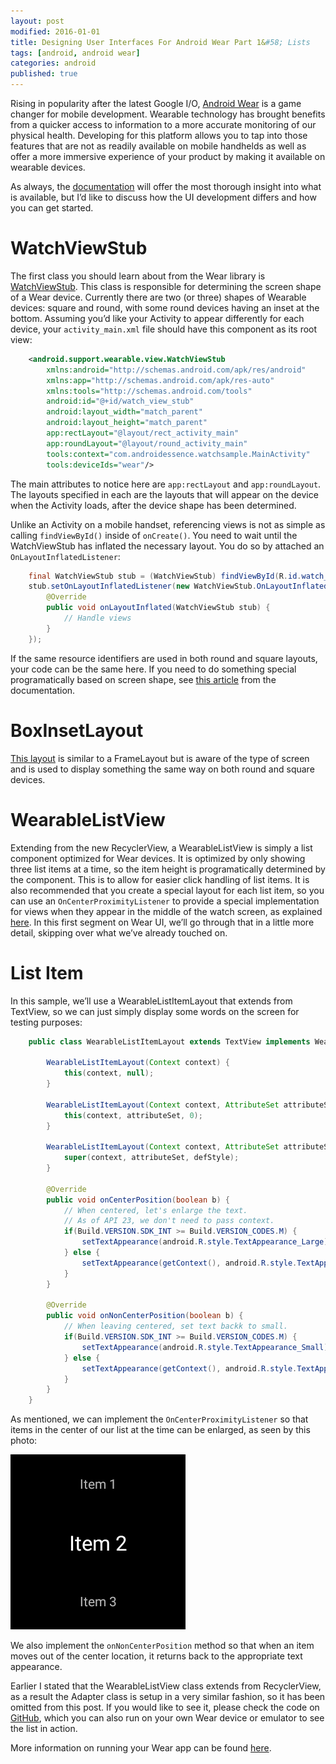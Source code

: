 ```yaml
---
layout: post
modified: 2016-01-01
title: Designing User Interfaces For Android Wear Part 1&#58; Lists
tags: [android, android wear]
categories: android
published: true
---
```


Rising in popularity after the latest Google I/O, [Android Wear](https://www.android.com/wear/) is a game changer for mobile development. Wearable technology has brought benefits from a quicker access to information to a more accurate monitoring of our physical health. Developing for this platform allows you to tap into those features that are not as readily available on mobile handhelds as well as offer a more immersive experience of your product by making it available on wearable devices.

As always, the [documentation](http://developer.android.com/intl/pt-br/wear/index.html) will offer the most thorough insight into what is available, but I’d like to discuss how the UI development differs and how you can get started.

<!--more-->

# WatchViewStub

The first class you should learn about from the Wear library is [WatchViewStub](http://developer.android.com/intl/pt-br/reference/android/support/wearable/view/WatchViewStub.html). This class is responsible for determining the screen shape of a Wear device. Currently there are two (or three) shapes of Wearable devices: square and round, with some round devices having an inset at the bottom. Assuming you’d like your Activity to appear differently for each device, your `activity_main.xml` file should have this component as its root view:

```xml
    <android.support.wearable.view.WatchViewStub 
    	xmlns:android="http://schemas.android.com/apk/res/android"
        xmlns:app="http://schemas.android.com/apk/res-auto"
        xmlns:tools="http://schemas.android.com/tools"
        android:id="@+id/watch_view_stub"
        android:layout_width="match_parent"
        android:layout_height="match_parent"
        app:rectLayout="@layout/rect_activity_main"
        app:roundLayout="@layout/round_activity_main"
        tools:context="com.androidessence.watchsample.MainActivity"
        tools:deviceIds="wear"/>
```

The main attributes to notice here are `app:rectLayout` and `app:roundLayout`. The layouts specified in each are the layouts that will appear on the device when the Activity loads, after the device shape has been determined.

Unlike an Activity on a mobile handset, referencing views is not as simple as calling `findViewById()` inside of `onCreate()`. You need to wait until the WatchViewStub has inflated the necessary layout. You do so by attached an `OnLayoutInflatedListener`:

```java
    final WatchViewStub stub = (WatchViewStub) findViewById(R.id.watch_view_stub);
    stub.setOnLayoutInflatedListener(new WatchViewStub.OnLayoutInflatedListener() {
        @Override
        public void onLayoutInflated(WatchViewStub stub) {
            // Handle views
        }
    });
```

If the same resource identifiers are used in both round and square layouts, your code can be the same here. If you need to do something special programatically based on screen shape, see [this article](http://developer.android.com/intl/pt-br/training/wearables/watch-faces/issues.html#ScreenShape) from the documentation.

# BoxInsetLayout

[This layout](http://developer.android.com/intl/pt-br/reference/android/support/wearable/view/BoxInsetLayout.html) is similar to a FrameLayout but is aware of the type of screen and is used to display something the same way on both round and square devices.

# WearableListView

Extending from the new RecyclerView, a WearableListView is simply a list component optimized for Wear devices. It is optimized by only showing three list items at a time, so the item height is programatically determined by the component. This is to allow for easier click handling of list items. It is also recommended that you create a special layout for each list item, so you can use an `OnCenterProximityListener` to provide a special implementation for views when they appear in the middle of the watch screen, as explained [here](http://developer.android.com/intl/pt-br/training/wearables/ui/lists.html#layout-impl). In this first segment on Wear UI, we’ll go through that in a little more detail, skipping over what we’ve already touched on.

# List Item

In this sample, we’ll use a WearableListItemLayout that extends from TextView, so we can just simply display some words on the screen for testing purposes:

```java
    public class WearableListItemLayout extends TextView implements WearableListView.OnCenterProximityListener{
     
        WearableListItemLayout(Context context) {
            this(context, null);
        }
     
        WearableListItemLayout(Context context, AttributeSet attributeSet) {
            this(context, attributeSet, 0);
        }
     
        WearableListItemLayout(Context context, AttributeSet attributeSet, int defStyle) {
            super(context, attributeSet, defStyle);
        }
     
        @Override
        public void onCenterPosition(boolean b) {
            // When centered, let's enlarge the text.
            // As of API 23, we don't need to pass context.
            if(Build.VERSION.SDK_INT >= Build.VERSION_CODES.M) {
                setTextAppearance(android.R.style.TextAppearance_Large);
            } else {
                setTextAppearance(getContext(), android.R.style.TextAppearance_Large);
            }
        }
     
        @Override
        public void onNonCenterPosition(boolean b) {
            // When leaving centered, set text backk to small.
            if(Build.VERSION.SDK_INT >= Build.VERSION_CODES.M) {
                setTextAppearance(android.R.style.TextAppearance_Small);
            } else {
                setTextAppearance(getContext(), android.R.style.TextAppearance_Small);
            }
        }
    }
```

As mentioned, we can implement the `OnCenterProximityListener` so that items in the center of our list at the time can be enlarged, as seen by this photo:

![WearList](/images/wear_list_sample.png)

We also implement the `onNonCenterPosition` method so that when an item moves out of the center location, it returns back to the appropriate text appearance.

Earlier I stated that the WearableListView class extends from RecyclerView, as a result the Adapter class is setup in a very similar fashion, so it has been omitted from this post. If you would like to see it, please check the code on [GitHub](https://github.com/androidessence/Android-Wear-Sample), which you can also run on your own Wear device or emulator to see the list in action.

More information on running your Wear app can be found [here](http://developer.android.com/intl/pt-br/training/wearables/apps/creating.html).